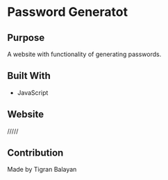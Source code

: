 # Password Generatot

## Purpose
A website with functionality of generating passwords.

## Built With
* JavaScript

## Website
/////

## Contribution
Made by Tigran Balayan
